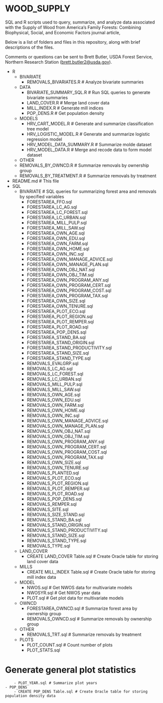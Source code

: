# WOOD_SUPPLY
SQL and R scripts used to query, summarize, and analyze data associated with the Supply of Wood from America’s Family Forests: Combining Biophysical, Social, and Economic Factors journal article,

Below is a list of folders and files in this repository, along with brief descriptions of the files.

Comments or questions can be sent to Brett Butler, USDA Forest Service, Northern Research Station (brett.butler2@usda.gov).


- R
	- BIVARIATE
		- REMOVALS_BIVARIATES.R # Analyze bivariate summaries
	- DATA
		- BIVARIATE_SUMMARY_SQL.R # Run SQL queries to generate bivariate summaries
	  - LAND_COVER.R # Merge land cover data
	  - MILL_INDEX.R # Generate mill indices
	  - POP_DENS.R # Get population density
	- MODELS
		- HRV_CART_MODEL.R # Generate and summarize classification tree model
	  - HRV_LOGISTIC_MODEL.R # Generate and summarize logistic regression model
	  - HRV_MODEL_DATA_SUMMARY.R # Summarize molde dataset
	  - HRV_MODEL_DATA.R # Merge and recode data to form model dataset
	- OTHER
	 - REMOVALS_BY_OWNCD.R # Summarize removals by ownership group
	 - REMOVALS_BY_TREATMENT.R # Summarize removals by treatment
- README.md # This file
- SQL
	- BIVARIATE # SQL queries for summarizing forest area and removals by specified variables
		- FORESTAREA_FFO.sql
 		- FORESTAREA_LC_AG.sql
 		- FORESTAREA_LC_FOREST.sql
 		- FORESTAREA_LC_URBAN.sql
 		- FORESTAREA_MILL_PULP.sql
 		- FORESTAREA_MILL_SAW.sql
 		- FORESTAREA_OWN_AGE.sql
 		- FORESTAREA_OWN_EDU.sql
 		- FORESTAREA_OWN_FARM.sql
 		- FORESTAREA_OWN_HOME.sql
 		- FORESTAREA_OWN_INC.sql
 		- FORESTAREA_OWN_MANAGE_ADVICE.sql
 		- FORESTAREA_OWN_MANAGE_PLAN.sql
 		- FORESTAREA_OWN_OBJ_NAT.sql
 		- FORESTAREA_OWN_OBJ_TIM.sql
 		- FORESTAREA_OWN_PROGRAM_ANY.sql
 		- FORESTAREA_OWN_PROGRAM_CERT.sql
 		- FORESTAREA_OWN_PROGRAM_COST.sql
 		- FORESTAREA_OWN_PROGRAM_TAX.sql
 		- FORESTAREA_OWN_SIZE.sql  
 		- FORESTAREA_OWN_TENURE.sql
 		- FORESTAREA_PLOT_ECO.sql
 		- FORESTAREA_PLOT_REGION.sql
 		- FORESTAREA_PLOT_REMPER.sql
 		- FORESTAREA_PLOT_ROAD.sql
 		- FORESTAREA_POP_DENS.sql
 		- FORESTAREA_STAND_BA.sql
 		- FORESTAREA_STAND_ORIGIN.sql
 		- FORESTAREA_STAND_PRODUCTIVITY.sql
 		- FORESTAREA_STAND_SIZE.sql
 		- FORESTAREA_STAND_TYPE.sql
 		- REMOVALS_EVALGRP.sql
 		- REMOVALS_LC_AG.sql
 		- REMOVALS_LC_FOREST.sql
 		- REMOVALS_LC_URBAN.sql
 		- REMOVALS_MILL_PULP.sql
 		- REMOVALS_MILL_SAW.sql
 		- REMOVALS_OWN_AGE.sql
 		- REMOVALS_OWN_EDU.sql
 		- REMOVALS_OWN_FARM.sql
 		- REMOVALS_OWN_HOME.sql
 		- REMOVALS_OWN_INC.sql
 		- REMOVALS_OWN_MANAGE_ADVICE.sql
 		- REMOVALS_OWN_MANAGE_PLAN.sql
 		- REMOVALS_OWN_OBJ_NAT.sql
 		- REMOVALS_OWN_OBJ_TIM.sql
 		- REMOVALS_OWN_PROGRAM_ANY.sql
 		- REMOVALS_OWN_PROGRAM_CERT.sql  
 		- REMOVALS_OWN_PROGRAM_COST.sql  
 		- REMOVALS_OWN_PROGRAM_TAX.sql
 		- REMOVALS_OWN_SIZE.sql
 		- REMOVALS_OWN_TENURE.sql
 		- REMOVALS_PLANTED.sql
 		- REMOVALS_PLOT_ECO.sql
 		- REMOVALS_PLOT_REGION.sql
 		- REMOVALS_PLOT_REMPER.sql
 		- REMOVALS_PLOT_ROAD.sql
 		- REMOVALS_POP_DENS.sql
 		- REMOVALS_REMPER.sql
 		- REMOVALS_SITE.sql  
 		- REMOVALS_SIZE_STAND.sql
 		- REMOVALS_STAND_BA.sql
 		- REMOVALS_STAND_ORIGIN.sql
 		- REMOVALS_STAND_PRODUCTIVITY.sql
 		- REMOVALS_STAND_SIZE.sql
 		- REMOVALS_STAND_TYPE.sql
 		- REMOVALS_TYPE.sql
	- LAND_COVER
		- CREATE LAND_COVER Table.sql # Create Oracle table for storing land cover data
	- MILLS
		- CREATE MILL_INDEX Table.sql # Create Oracle table for storing mill index data
	- MODEL
		- NWOS.sql # Get NWOS data for multivariate models
		- NWOSYR.sql # Get NWOS year data
		- PLOT.sql # Get plot data for multivariate models
	- OWNCD
		- FORESTAREA_OWNCD.sql # Summarize forest area by ownership group
		- REMOVALS_OWNCD.sql  # Summarize removals by ownership group
	- OTHER
		- REMOVALS_TRT.sql # Summarize removals by treatment
	- PLOTS
		- PLOT_COUNT.sql # Count number of plots
		- PLOT_STATS.sql # Generate general plot statistics
		- PLOT_YEAR.sql # Summarize plot years
	- POP_DENS
		- CREATE POP_DENS Table.sql # Create Oracle table for storing population density data
